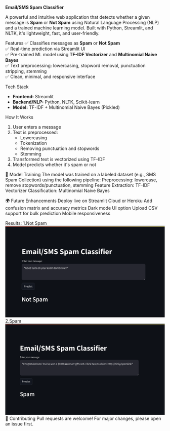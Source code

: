 **Email/SMS Spam Classifier**

A powerful and intuitive web application that detects whether a given message is **Spam** or **Not Spam** 
using Natural Language Processing (NLP) and a trained machine learning model. Built with Python, Streamlit, and NLTK, it's lightweight, fast, and user-friendly.

Features
✅ Classifies messages as **Spam** or **Not Spam**  
✅ Real-time prediction via Streamlit UI  
✅ Pre-trained ML model using **TF-IDF Vectorizer** and **Multinomial Naive Bayes**  
✅ Text preprocessing: lowercasing, stopword removal, punctuation stripping, stemming  
✅ Clean, minimal, and responsive interface

Tech Stack
- **Frontend:** Streamlit
- **Backend/NLP:** Python, NLTK, Scikit-learn
- **Model:** TF-IDF + Multinomial Naive Bayes (Pickled)

How It Works
1. User enters a message
2. Text is preprocessed:
   - Lowercasing
   - Tokenization
   - Removing punctuation and stopwords
   - Stemming
3. Transformed text is vectorized using TF-IDF
4. Model predicts whether it's spam or not

🧠 Model Training
The model was trained on a labeled dataset (e.g., SMS Spam Collection) using the following pipeline:
Preprocessing: lowercase, remove stopwords/punctuation, stemming
Feature Extraction: TF-IDF Vectorizer
Classification: Multinomial Naive Bayes

🌍 Future Enhancements
Deploy live on Streamlit Cloud or Heroku
Add confusion matrix and accuracy metrics
Dark mode UI option
Upload CSV support for bulk prediction
Mobile responsiveness

Results:
1.Not Spam
![image alt](https://github.com/LAXMAN7795/Email-SMS-Spam-Classifier/blob/d6c292480c8e55a866a6f9b766db9a0505384ac1/EmalNotSpam.png)
2.Spam
![image alt](https://github.com/LAXMAN7795/Email-SMS-Spam-Classifier/blob/539c8d5f123ab966e4f2da54d0ed41f37bca6eac/EmailSpam.png)
🤝 Contributing
Pull requests are welcome! For major changes, please open an issue first.

